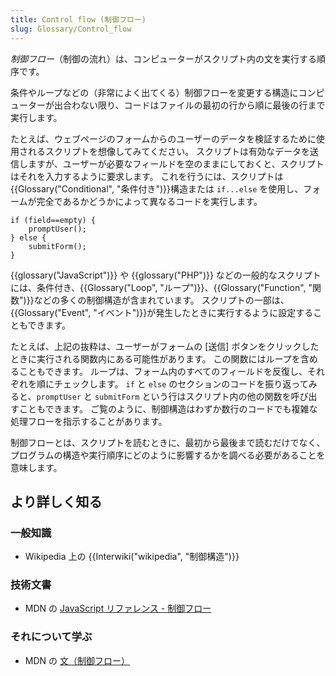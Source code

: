```yaml
---
title: Control flow (制御フロー)
slug: Glossary/Control_flow
---
```


_制御フロー_（制御の流れ）は、コンピューターがスクリプト内の文を実行する順序です。

条件やループなどの（非常によく出てくる）制御フローを変更する構造にコンピューターが出合わない限り、コードはファイルの最初の行から順に最後の行まで実行します。

たとえば、ウェブページのフォームからのユーザーのデータを検証するために使用されるスクリプトを想像してみてください。 スクリプトは有効なデータを送信しますが、ユーザーが必要なフィールドを空のままにしておくと、スクリプトはそれを入力するように要求します。 これを行うには、スクリプトは{{Glossary("Conditional", "条件付き")}}構造または `if...else` を使用し、フォームが完全であるかどうかによって異なるコードを実行します。

```
if (field==empty) {
    promptUser();
} else {
    submitForm();
}
```

{{glossary("JavaScript")}} や {{glossary("PHP")}} などの一般的なスクリプトには、条件付き、{{Glossary("Loop", "ループ")}}、{{Glossary("Function", "関数")}}などの多くの制御構造が含まれています。 スクリプトの一部は、{{Glossary("Event", "イベント")}}が発生したときに実行するように設定することもできます。

たとえば、上記の抜粋は、ユーザーがフォームの \[送信] ボタンをクリックしたときに実行される関数内にある可能性があります。 この関数にはループを含めることもできます。 ループは、フォーム内のすべてのフィールドを反復し、それぞれを順にチェックします。 `if` と `else` のセクションのコードを振り返ってみると、`promptUser` と `submitForm` という行はスクリプト内の他の関数を呼び出すこともできます。 ご覧のように、制御構造はわずか数行のコードでも複雑な処理フローを指示することがあります。

制御フローとは、スクリプトを読むときに、最初から最後まで読むだけでなく、プログラムの構造や実行順序にどのように影響するかを調べる必要があることを意味します。

## より詳しく知る

### 一般知識

- Wikipedia 上の {{Interwiki("wikipedia", "制御構造")}}

### 技術文書

- MDN の [JavaScript リファレンス - 制御フロー](/ja/docs/Web/JavaScript/Reference#Control_flow)

### それについて学ぶ

- MDN の [文（制御フロー）](/ja/docs/Web/JavaScript/Guide/Statements)
